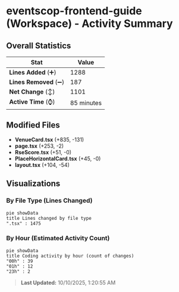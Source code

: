 # eventscop-frontend-guide (Workspace) - Activity Summary 

## Overall Statistics

| Stat                   | Value                                                             |
| ---------------------- | ----------------------------------------------------------------- |
| **Lines Added** (➕)   | 1288                                          |
| **Lines Removed** (➖) | 187                                        |
| **Net Change** (↕)    | 1101                |
| **Active Time** (⌚)   | 85 minutes |


## Modified Files
- **VenueCard.tsx** (+835, -131)
- **page.tsx** (+253, -2)
- **RseScore.tsx** (+51, -0)
- **PlaceHorizontalCard.tsx** (+45, -0)
- **layout.tsx** (+104, -54)

## Visualizations

### By File Type (Lines Changed)

```mermaid
pie showData
title Lines changed by file type
".tsx" : 1475
```

### By Hour (Estimated Activity Count)

```mermaid
pie showData
title Coding activity by hour (count of changes)
"00h" : 39
"01h" : 12
"23h" : 2
```


> **Last Updated:** 10/10/2025, 1:20:55 AM